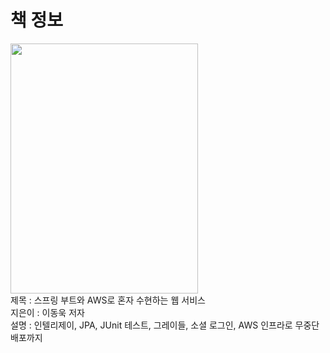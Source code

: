 # 책 정보
<img src="https://github.com/nebula032/Spring_Quick_Start/assets/85532437/bea66b1c-c2a7-4eb1-9b72-76481419cae7" width="300" height="400" /><br>
제목 : 스프링 부트와 AWS로 혼자 수현하는 웹 서비스<br>
지은이 : 이동욱 저자<br>
설명 : 인텔리제이, JPA, JUnit 테스트, 그레이들, 소셜 로그인, AWS 인프라로 무중단 배포까지
